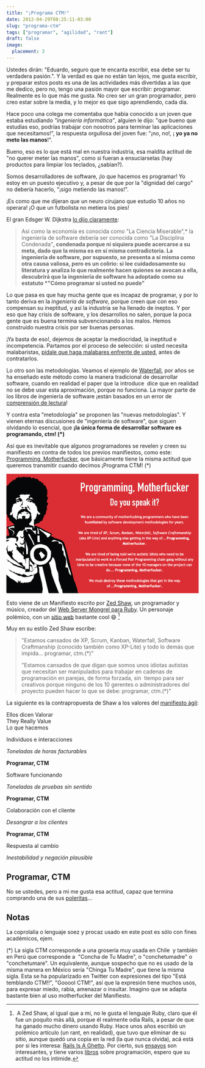 ```yaml
---
title: "¡Programa CTM!"
date: 2012-04-29T08:25:11-03:00
slug: "programa-ctm"
tags: ["programar", "agilidad", "rant"]
draft: false
image:
  placement: 3
---
```


Ustedes dirán: "Eduardo, seguro que te encanta escribir, esa debe ser
tu verdadera pasión.". Y la verdad es que no están tan lejos, me gusta
escribir, y preparar estos posts es una de las actividades más
divertidas a las que me dedico, pero no, tengo una pasión mayor que
escribir: programar. Realmente es lo que más me gusta. No creo ser un
gran programador, pero creo estar sobre la media, y lo mejor es que sigo
aprendiendo, cada día.

Hace poco una colega me comentaba que había conocido a un joven que
estaba estudiando *"ingeniería informática"*, alguien le dijo: "que
bueno que estudias eso, podrías trabajar con nosotros para terminar las
aplicaciones que necesitamos!", la respuesta orgullosa del joven fue:
"¡no, no!, ¡ **yo ya no meto las manos**!".

Bueno, eso es lo que está mal en nuestra industria, esa maldita actitud
de "no querer meter las manos", como si fueran a ensuciarselas (hay
productos para limpiar los teclados, ¿sabían?).

Somos desarrolladores de software, ¡lo que hacemos es programar! Yo
estoy en un puesto ejecutivo y, a pesar de que por la "dignidad del
cargo" no debería hacerlo, "¡sigo metiendo las manos!".

¡Es como que me dijeran que un neuro cirujano que estudio 10 años no
operara! ¡O que un futbolista no metiera los pies!

El gran Edsger W. Dijkstra [lo dijo claramente](http://www.lnds.net/blog/2010/01/la-disciplina-condenada.html):

> Así como la economía es conocida como "La Ciencia Miserable",\* la
> ingeniería de software debería ser conocida como "La Disciplina
> Condenada"**, condenada porque ni siquiera puede acercarse a su meta,
> dado que la misma es en sí misma contradictoria. La ingeniería de
> software, por supuesto, se presenta a sí misma como otra causa
> valiosa, pero es un colirio: si lee cuidadosamente su literatura y
> analiza lo que realmente hacen quienes se avocan a ella, descubrirá
> que la ingeniería de software ha adoptado como su estatuto \*"Cómo
> programar si usted no puede"**

Lo que pasa es que hay mucha gente que es incapaz de programar, y por lo
tanto deriva en la *ingeniería de software*, porque creen que con eso
compensan su ineptitud, y así la industria se ha llenado de ineptos. Y
por eso que hay crisis de software, y los desarrollos no salen, porque
la poca gente que es buena termina subvencionando a los malos. Hemos
construido nuestra crisis por ser buenas personas.

¡Ya basta de eso!, dejemos de aceptar la mediocridad, la ineptitud e
incompetencia. Partamos por el proceso de selección: si usted necesita
malabaristas, [pídale que haga malabares enfrente de
usted](http://www.lnds.net/blog/2010/12/como-contratar-malabaristas.html), antes
de contratarlos.

Lo otro son las metodologías. Veamos el ejemplo de
[Waterfall](http://en.wikipedia.org/wiki/Waterfall_model), por años se
ha enseñado este método como la manera tradicional de desarrollar
software, cuando en realidad el paper que la introduce  dice que en
realidad no se debe usar esta aproximación, porque no funciona. La mayor
parte de los libros de ingeniería de software ¡están basados en un error
de [comprensión de lectura](/blog/2011/11/comprensin-de-lectura.html)!

Y contra esta "metodología" se proponen las "nuevas metodologías". Y
vienen eternas discusiones de "ingeniería de software", que siguen
olvidando lo esencial, que **¡la única forma de desarrollar software es
programando, ctm! (\*)**

Así que es inevitable que algunos programadores se revelen y creen su
manifiesto en contra de todos los previos manifiestos, como este:
[Programming, Motherfucker](http://programming-motherfucker.com/), que
básicamente tiene la misma actitud que queremos transmitir cuando
decimos ¡Programa CTM! (\*)

![](programming-motherfucker.png)

Esto viene de un Manifiesto escrito por [Zed Shaw](http://zedshaw.com/),
un programador y músico, creador del [Web Server Mongrel para
Ruby](http://rubyforge.org/projects/mongrel/). Un personaje polémico,
con un [sitio web](http://zedshaw.com/) bastante cool :smile: [^1]

Muy en su estilo Zed Shaw escribe:


> "Estamos cansados de XP, Scrum, Kanban, Waterfall, Software
> Craftmanship (conocido también como XP-Lite) y todo lo demás que
> impida\... programar, ctm.(\*)"
>
> "Estamos cansados de que digan que somos unos idiotas autistas que
> necesitan ser manipulados para trabajar en cadenas de programación en
> parejas, de forma forzada, sin  tiempo para ser creativos porque
> ninguno de los 10 gerentes o administradores del proyecto pueden hacer
> lo que se debe: programar, ctm.(\*)"

La siguiente es la contrapropuesta de Shaw a los valores del 
[manifiesto ágil](http://agilemanifesto.org/iso/es/):

Ellos dicen Valorar\
They Really Value\
Lo que hacemos

Individuos e interacciones

*Toneladas de horas facturables*

**Programar, CTM**

Software funcionando

*Toneladas de pruebas sin sentido*

**Programar, CTM**

Colaboración con el cliente

*Desangrar a los clientes*

**Programar, CTM**

Respuesta al cambio

*Inestabilidad y negación plausible*

## **Programar, CTM**

No se ustedes, pero a mi me gusta esa actitud, capaz que termina
comprando una de sus
[poleritas](http://programming-motherfucker.com/buy.html)\...

## **Notas**

La coprolalia o lenguaje soez y procaz usado en este post es sólo con
fines académicos, ejem.

(\*) La sigla CTM corresponde a una grosería muy usada en Chile  y
también en Perú que corresponde a  "Concha de Tu Madre", o
"conchetumadre" o "conchetumare". Un equivalente, aunque sospecho
que no es usado de la misma manera en México sería "Chinga Tu Madre",
que tiene la misma sigla. Esta se ha popularizado en Twitter con
expresiones del tipo "Está temblando CTM!!", "Gooool CTM!", así que
la expresión tiene muchos usos, para expresar miedo, rabia, amenazar o
insultar. Imagino que se adapta bastante bien al uso motherfucker del
Manifiesto.

[^1]:  A Zed Shaw, al igual que a mi, no le gusta el lenguaje Ruby,
claro que él fue un poquito más allá, porque él realmente odia Rails, a
pesar de que ha ganado mucho dinero usando Ruby. Hace unos años escribió
un polémico artículo (un rant, en realidad), que tuvo que eliminar de su
sitio, aunque quedó una copia en la red (la que nunca olvida), acá está
por si les interesa: [Rails Is A Ghetto](http://www.zedshaw.com.sharedcopy.com/rants/51489cec9386f7c13f69b3a58cd50b02.html).
Por cierto, sus [ensayos](http://zedshaw.com/essays/) son interesantes,
y tiene varios [libros](http://learncodethehardway.org/) sobre
programación, espero que su actitud no los intimide.
